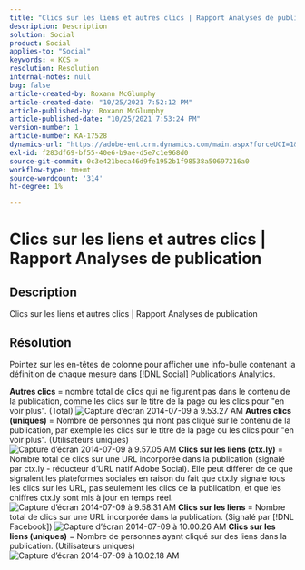 ```yaml
---
title: "Clics sur les liens et autres clics | Rapport Analyses de publication"
description: Description
solution: Social
product: Social
applies-to: "Social"
keywords: « KCS »
resolution: Resolution
internal-notes: null
bug: false
article-created-by: Roxann McGlumphy
article-created-date: "10/25/2021 7:52:12 PM"
article-published-by: Roxann McGlumphy
article-published-date: "10/25/2021 7:53:24 PM"
version-number: 1
article-number: KA-17528
dynamics-url: "https://adobe-ent.crm.dynamics.com/main.aspx?forceUCI=1&pagetype=entityrecord&etn=knowledgearticle&id=4a6c960a-cd35-ec11-b6e6-000d3a3485ea"
exl-id: f283df69-bf55-40e6-b9ae-d5e7c1e968d0
source-git-commit: 0c3e421beca46d9fe1952b1f98538a50697216a0
workflow-type: tm+mt
source-wordcount: '314'
ht-degree: 1%

---
```


# Clics sur les liens et autres clics | Rapport Analyses de publication

## Description

Clics sur les liens et autres clics | Rapport Analyses de publication

## Résolution


Pointez sur les en-têtes de colonne pour afficher une info-bulle contenant la définition de chaque mesure dans [!DNL Social]  Publications Analytics.

<b>Autres clics</b> = nombre total de clics qui ne figurent pas dans le contenu de la publication, comme les clics sur le titre de la page ou les clics pour &quot;en voir plus&quot;. (Total)
![Capture d’écran 2014-07-09 à 9.53.27 AM](https://helpx.adobe.com/content/dam/help/en/social/kb/link-clicks-click-definitions/jcr%3acontent/main-pars/image/Screen%20Shot%202014-07-09%20at%209.53.27%20AM.png "Capture d’écran 2014-07-09 à 9.53.27 AM")
<b>Autres clics (uniques)</b> = Nombre de personnes qui n’ont pas cliqué sur le contenu de la publication, par exemple les clics sur le titre de la page ou les clics pour &quot;en voir plus&quot;. (Utilisateurs uniques)
![Capture d’écran 2014-07-09 à 9.57.05 AM](https://helpx.adobe.com/content/dam/help/en/social/kb/link-clicks-click-definitions/jcr%3acontent/main-pars/image_0/Screen%20Shot%202014-07-09%20at%209.57.05%20AM.png "Capture d’écran 2014-07-09 à 9.57.05 AM")
<b>Clics sur les liens (ctx.ly)</b> = Nombre total de clics sur une URL incorporée dans la publication (signalé par ctx.ly - réducteur d’URL natif Adobe Social). Elle peut différer de ce que signalent les plateformes sociales en raison du fait que ctx.ly signale tous les clics sur les URL, pas seulement les clics de la publication, et que les chiffres ctx.ly sont mis à jour en temps réel.
![Capture d’écran 2014-07-09 à 9.58.31 AM](https://helpx.adobe.com/content/dam/help/en/social/kb/link-clicks-click-definitions/jcr%3acontent/main-pars/image_1/Screen%20Shot%202014-07-09%20at%209.58.31%20AM.png "Capture d’écran 2014-07-09 à 9.58.31 AM")
<b>Clics sur les liens</b> = Nombre total de clics sur une URL incorporée dans la publication. (Signalé par [!DNL Facebook])
![Capture d’écran 2014-07-09 à 10.00.26 AM](https://helpx.adobe.com/content/dam/help/en/social/kb/link-clicks-click-definitions/jcr%3acontent/main-pars/image_2/Screen%20Shot%202014-07-09%20at%2010.00.26%20AM.png "Capture d’écran 2014-07-09 à 10.00.26 AM")
<b>Clics sur les liens (uniques)</b> = Nombre de personnes ayant cliqué sur des liens dans la publication. (Utilisateurs uniques)
![Capture d’écran 2014-07-09 à 10.02.18 AM](https://helpx.adobe.com/content/dam/help/en/social/kb/link-clicks-click-definitions/jcr%3acontent/main-pars/image_3/Screen%20Shot%202014-07-09%20at%2010.02.18%20AM.png "Capture d’écran 2014-07-09 à 10.02.18 AM")
